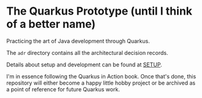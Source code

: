 # The Quarkus Prototype (until I think of a better name)

Practicing the art of Java development through Quarkus.

The `adr` directory contains all the architectural decision records. 

Details about setup and development can be found at [SETUP](SETUP.md). 

I'm in essence following the Quarkus in Action book. 
Once that's done, this repository will 
either become a happy little hobby project 
or be archived as a point of reference for future Quarkus work.
